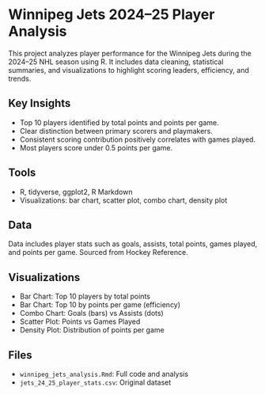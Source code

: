 # Winnipeg Jets 2024–25 Player Analysis

This project analyzes player performance for the Winnipeg Jets during the 2024–25 NHL season using R. It includes data cleaning, statistical summaries, and visualizations to highlight scoring leaders, efficiency, and trends.

## Key Insights
- Top 10 players identified by total points and points per game.
- Clear distinction between primary scorers and playmakers.
- Consistent scoring contribution positively correlates with games played.
- Most players score under 0.5 points per game.

## Tools
- R, tidyverse, ggplot2, R Markdown
- Visualizations: bar chart, scatter plot, combo chart, density plot

## Data
Data includes player stats such as goals, assists, total points, games played, and points per game. Sourced from Hockey Reference.

## Visualizations
- Bar Chart: Top 10 players by total points
- Bar Chart: Top 10 by points per game (efficiency)
- Combo Chart: Goals (bars) vs Assists (dots)
- Scatter Plot: Points vs Games Played
- Density Plot: Distribution of points per game

## Files
- `winnipeg_jets_analysis.Rmd`: Full code and analysis
- `jets_24_25_player_stats.csv`: Original dataset
